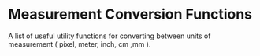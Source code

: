 # Measurement Conversion Functions

A list of useful utility functions for converting between units of measurement ( pixel, meter, inch, cm ,mm ).